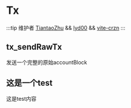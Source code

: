 # Tx

:::tip 维护者 [TiantaoZhu](https://github.com/TiantaoZhu) && [lyd00](https://github.com/lyd00) && [vite-crzn](https://github.com/vite-crzn) :::

## tx_sendRawTx

发送一个完整的原始accountBlock

## 这是一个test

这是test内容